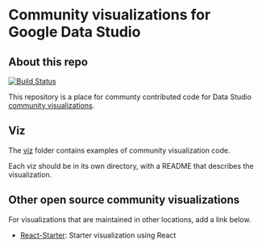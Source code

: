 # Community visualizations for Google Data Studio

## About this repo

<a href="https://travis-ci.org/googledatastudio/experimental-visualizations"><img src="https://travis-ci.org/googledatastudio/experimental-visualizations.svg?branch=master" alt="Build Status"></a>


This repository is a place for communty contributed code for Data
Studio [community visualizations].

## Viz

The [viz](./viz) folder contains examples of community visualization code.

Each viz should be in its own directory, with a README that describes the visualization.

## Other open source community visualizations

For visualizations that are maintained in other locations, add a link below.

- [React-Starter](https://github.com/anvilinsights/data-studio-react-starter): Starter visualization using React

[community visualizations]: https://developers.google.com/datastudio/visualization
